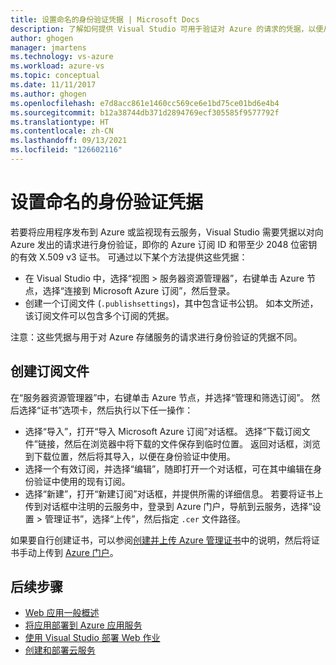 ```yaml
---
title: 设置命名的身份验证凭据 | Microsoft Docs
description: 了解如何提供 Visual Studio 可用于验证对 Azure 的请求的凭据，以便从 Visual Studio 将应用程序发布到 Azure 或者监视现有云服务。
author: ghogen
manager: jmartens
ms.technology: vs-azure
ms.workload: azure-vs
ms.topic: conceptual
ms.date: 11/11/2017
ms.author: ghogen
ms.openlocfilehash: e7d8acc861e1460cc569ce6e1bd75ce01bd6e4b4
ms.sourcegitcommit: b12a38744db371d2894769ecf305585f9577792f
ms.translationtype: HT
ms.contentlocale: zh-CN
ms.lasthandoff: 09/13/2021
ms.locfileid: "126602116"
---
```

# <a name="set-up-named-authentication-credentials"></a>设置命名的身份验证凭据

若要将应用程序发布到 Azure 或监视现有云服务，Visual Studio 需要凭据以对向 Azure 发出的请求进行身份验证，即你的 Azure 订阅 ID 和带至少 2048 位密钥的有效 X.509 v3 证书。 可通过以下某个方法提供这些凭据：

- 在 Visual Studio 中，选择“视图 > 服务器资源管理器”，右键单击 Azure 节点，选择“连接到 Microsoft Azure 订阅”，然后登录。
- 创建一个订阅文件 (`.publishsettings`)，其中包含证书公钥。 如本文所述，该订阅文件可以包含多个订阅的凭据。

注意：这些凭据与用于对 Azure 存储服务的请求进行身份验证的凭据不同。

## <a name="create-a-subscription-file"></a>创建订阅文件

在“服务器资源管理器”中，右键单击 Azure 节点，并选择“管理和筛选订阅”。 然后选择“证书”选项卡，然后执行以下任一操作：

- 选择“导入”，打开“导入 Microsoft Azure 订阅”对话框。 选择“下载订阅文件”链接，然后在浏览器中将下载的文件保存到临时位置。 返回对话框，浏览到下载位置，然后将其导入，以便在身份验证中使用。
- 选择一个有效订阅，并选择“编辑”，随即打开一个对话框，可在其中编辑在身份验证中使用的现有订阅。
- 选择“新建”，打开“新建订阅”对话框，并提供所需的详细信息。 若要将证书上传到对话框中注明的云服务中，登录到 Azure 门户，导航到云服务，选择“设置 > 管理证书”，选择“上传”，然后指定 `.cer` 文件路径。

如果要自行创建证书，可以参阅[创建并上传 Azure 管理证书](/azure/cloud-services/cloud-services-certs-create)中的说明，然后将证书手动上传到 [Azure 门户](https://portal.azure.com/)。

## <a name="next-steps"></a>后续步骤

- [Web 应用一般概述](/azure/app-service/)
- [将应用部署到 Azure 应用服务](/azure/app-service/app-service-deploy-local-git)
- [使用 Visual Studio 部署 Web 作业](/azure/app-service/websites-dotnet-deploy-webjobs)
- [创建和部署云服务](/azure/cloud-services/cloud-services-how-to-create-deploy-portal)
